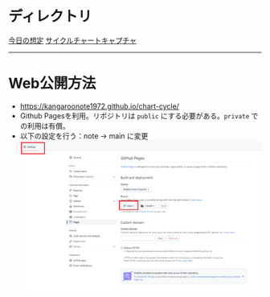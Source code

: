 # ディレクトリ
[今日の想定](./想定/main.md)
[サイクルチャートキャプチャ](./サイクル/main.html)

---
# Web公開方法
- https://kangaroonote1972.github.io/chart-cycle/
- Github Pagesを利用。リポジトリは `public` にする必要がある。`private` での利用は有償。
- 以下の設定を行う：note -> main に変更
![](設定.png)
